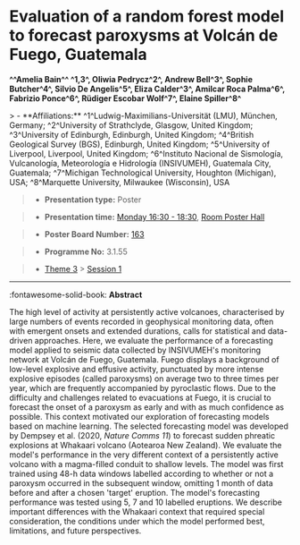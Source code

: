# Evaluation of a random forest model to forecast paroxysms at Volcán de Fuego, Guatemala

**^^Amelia Bain^^ ^1,3^, Oliwia Pedrycz^2^, Andrew Bell^3^, Sophie Butcher^4^, Silvio De Angelis^5^, Eliza Calder^3^, Amilcar Roca Palma^6^, Fabrizio Ponce^6^, Rüdiger Escobar Wolf^7^, Elaine Spiller^8^**

<!-- more -->> - **Affiliations:** ^1^Ludwig-Maximilians-Universität (LMU), München, Germany; ^2^University of Strathclyde, Glasgow, United Kingdom; ^3^University of Edinburgh, Edinburgh, United Kingdom; ^4^British Geological Survey (BGS), Edinburgh, United Kingdom; ^5^University of Liverpool, Liverpool, United Kingdom; ^6^Instituto Nacional de Sismología, Vulcanología, Meteorología e Hidrología (INSIVUMEH), Guatemala City, Guatemala; ^7^Michigan Technological University, Houghton (Michigan), USA; ^8^Marquette University, Milwaukee (Wisconsin), USA

> - **Presentation type:** Poster

> - **Presentation time:** [Monday 16:30 - 18:30](../sessions_comparison.md#__tabbed_1_6), [Room Poster Hall](../maps_venue.md#__tabbed_1_1)

> - **Poster Board Number:** [163](../map_poster_boards.md#monday)

> - **Programme No:** 3.1.55

> - [Theme 3](../theme3.md) > [Session 1](../sessions/session-3-1.md)

--- 

:fontawesome-solid-book: **Abstract**

The high level of activity at persistently active volcanoes, characterised by large numbers of events recorded in geophysical monitoring data, often with emergent onsets and extended durations, calls for statistical and data-driven approaches. Here, we evaluate the performance of a forecasting model applied to seismic data collected by INSIVUMEH's monitoring network at Volcán de Fuego, Guatemala. Fuego displays a background of low-level explosive and effusive activity, punctuated by more intense explosive episodes (called paroxysms) on average two to three times per year, which are frequently accompanied by pyroclastic flows. Due to the difficulty and challenges related to evacuations at Fuego, it is crucial to forecast the onset of a paroxysm as early and with as much confidence as possible. This context motivated our exploration of forecasting models based on machine learning.
The selected forecasting model was developed by Dempsey et al. (2020, *Nature Comms 11*) to forecast sudden phreatic explosions at Whakaari volcano (Aotearoa New Zealand). We evaluate the model's performance in the very different context of a persistently active volcano with a magma-filled conduit to shallow levels. The model was first trained using 48-h data windows labelled according to whether or not a paroxysm occurred in the subsequent window, omitting 1 month of data before and after a chosen 'target' eruption. The model's forecasting performance was tested using 5, 7 and 10 labelled eruptions. We describe important differences with the Whakaari context that required special consideration, the conditions under which the model performed best, limitations, and future perspectives.

